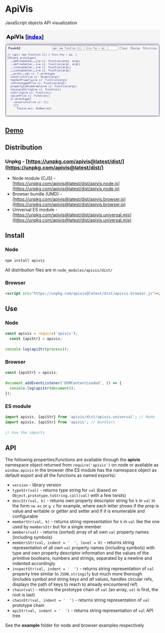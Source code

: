 # ApiVis

JavaScript objects API visualization

![Screenshot](./screenshot.png)

## [Demo](https://rpeev.github.io/apivis/)

## Distribution

### Unpkg - [https://unpkg.com/apivis@latest/dist/](https://unpkg.com/apivis@latest/dist/)

- Node module (CJS) - [https://unpkg.com/apivis@latest/dist/apivis.node.js](https://unpkg.com/apivis@latest/dist/apivis.node.js)
- Browser bundle (UMD) - [https://unpkg.com/apivis@latest/dist/apivis.browser.js](https://unpkg.com/apivis@latest/dist/apivis.browser.js)
- Universal ES module - [https://unpkg.com/apivis@latest/dist/apivis.universal.mjs](https://unpkg.com/apivis@latest/dist/apivis.universal.mjs)

## Install

### Node

```bash
npm install apivis
```

All distribution files are in `node_modules/apivis/dist/`

### Browser

```html
<script src="https://unpkg.com/apivis@latest/dist/apivis.browser.js"></script>
```

## Use

### Node

```javascript
const apivis = require('apivis');
  const {apiStr} = apivis;

console.log(apiStr(process));
```

### Browser

```javascript
const {apiStr} = apivis;

document.addEventListener('DOMContentLoaded', () => {
  console.log(apiStr(document));
});
```

### ES module

```javascript
import apivis, {apiStr} from 'apivis/dist/apivis.universal'; // Node
import apivis, {apiStr} from 'apivis'; // Bundlers

// Use the imports
```

## API

The following properties/functions are available through the **apivis** namespace object returned from `require('apivis')` on node or available as `window.apivis` in the browser (the ES module has the namespace object as default export and all the functions as named exports):

- `version` - library version
- `typeStr(val)` - returns type string for `val` (based on `Object.prototype.toString.call(val)` with a few twists)
- `descStr(val, k)` - returns own property descriptor string for `k` in `val` in the form `vw ec` or `g c` for example, where each letter shows if the prop is value and writable or getter and setter and if it is enumerable and configurable
- `memberStr(val, k)` - returns string representation for `k` in `val` like the one used by `membersStr` but for a single member
- `members(val)` - returns (sorted) array of all *own* `val` property names (including symbols)
- `membersStr(val, indent = '  ', level = 0)` - returns string representation of all *own* `val` property names (including symbols) with type and own property descriptor information and the values of the primitive booleans, numbers and strings, separated by a newline and indented accordingly
- `inspectStr(val, indent = '  ')` - returns string representation of `val` property tree similar to `JSON.stringify` but much more thorough (includes symbol and string keys and *all* values, handles circular refs, displays the path of keys to reach to already encountered ref)
- `chain(val)` - returns the prototype chain of `val` (an array, `val` is first, the root is last)
- `chainStr(val, indent = '  ')` - returns string representation of `val` prototype chain
- `apiStr(val, indent = '  ')` - returns string representation of `val` API tree

See the **example** folder for node and browser examples respectively

